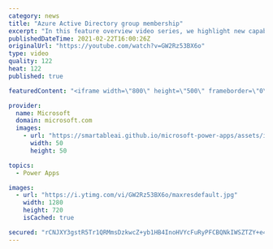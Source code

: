 ```yaml
---
category: news
title: "Azure Active Directory group membership"
excerpt: "In this feature overview video series, we highlight new capabilities included in the latest update to Microsoft Power Apps.  Power Apps Dataverse provides record level security to Azure Active Directory group membership types. Admins can easily set up and assign permissions to different Azure AD users,"
publishedDateTime: 2021-02-22T16:00:26Z
originalUrl: "https://youtube.com/watch?v=GW2Rz53BX6o"
type: video
quality: 122
heat: 122
published: true

featuredContent: "<iframe width=\"800\" height=\"500\" frameborder=\"0\" src=\"https://www.youtube.com/embed/GW2Rz53BX6o\" allow=\"accelerometer; autoplay; encrypted-media; gyroscope; picture-in-picture\" allowfullscreen></iframe>"

provider:
  name: Microsoft
  domain: microsoft.com
  images:
    - url: "https://smartableai.github.io/microsoft-power-apps/assets/images/organizations/microsoft.com-50x50.jpg"
      width: 50
      height: 50

topics:
  - Power Apps

images:
  - url: "https://i.ytimg.com/vi/GW2Rz53BX6o/maxresdefault.jpg"
    width: 1280
    height: 720
    isCached: true

secured: "rCNJXY3gstR5Tr1QRMmsDzkwcZ+yb1HB4InoHVYcFuRyPFCBQNkIWSZTZY+e42UGqnSF4jD6yyb9RbTZ+evbSLiXxSnCqJvWD7UlPkXwewEJvlKkMRwr9CXKq5wk0VRqNDwm7OVQMsLRbdAnsxY4wZWf1AeEfb2uc5ovcyVPbGz5LruNYyk2LAbJO92Dqp1eo0ya8AADIganR3bBZrNoBmp7rL+cSijDFvLLgh4lzz/WgxkOK/vQ48MV1BGm0q31wOqRndTopsmBVyMEKZ1R5lV16GBdLl76ZqsU7TQ3ykY6tBtxxo83B/6OjRhX3TGz/Vw6USQM/Wr0+EZRS6ueWb473vMw1VoEKhyJ0gLlLV7bG+5MuTuA1OtBTjGUWSKonzpEqx20XE19RzMuPaM3/DQyYLKpCA7PKcNEFsF25xc=;Yhr/IOEmf4rOY568Lt7cjQ=="
---
```


